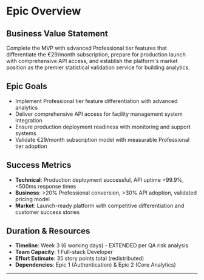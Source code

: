 # Epic Overview

## Business Value Statement
Complete the MVP with advanced Professional tier features that differentiate the €29/month subscription, prepare for production launch with comprehensive API access, and establish the platform's market position as the premier statistical validation service for building analytics.

## Epic Goals
- Implement Professional tier feature differentiation with advanced analytics
- Deliver comprehensive API access for facility management system integration
- Ensure production deployment readiness with monitoring and support systems
- Validate €29/month subscription model with measurable Professional tier adoption

## Success Metrics
- **Technical**: Production deployment successful, API uptime >99.9%, <500ms response times
- **Business**: >20% Professional conversion, >30% API adoption, validated pricing model
- **Market**: Launch-ready platform with competitive differentiation and customer success stories

## Duration & Resources
- **Timeline**: Week 3 (6 working days) - EXTENDED per QA risk analysis
- **Team Capacity**: 1 Full-stack Developer
- **Effort Estimate**: 35 story points total (redistributed)
- **Dependencies**: Epic 1 (Authentication) & Epic 2 (Core Analytics)

---
